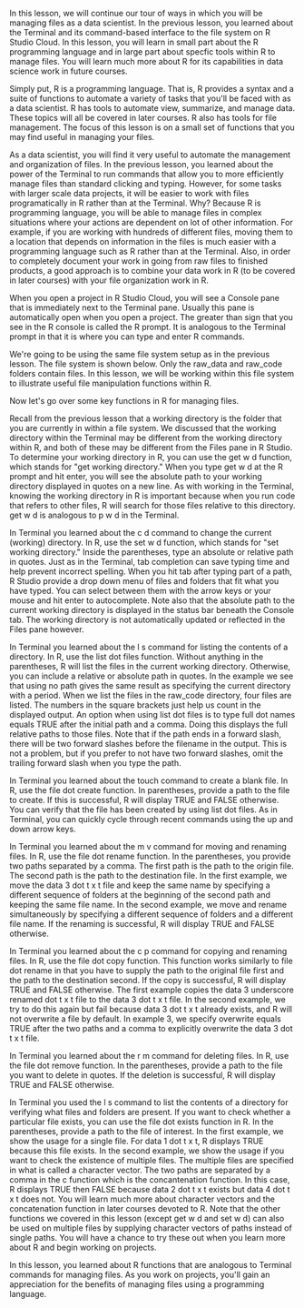 In this lesson, we will continue our tour of ways in which you will be managing files as a data scientist. In the previous lesson, you learned about the Terminal and its command-based interface to the file system on R Studio Cloud. In this lesson, you will learn in small part about the R programming language and in large part about specfic tools within R to manage files. You will learn much more about R for its capabilities in data science work in future courses.

Simply put, R is a programming language. That is, R provides a syntax and a suite of functions to automate a variety of tasks that you'll be faced with as a data scientist. R has tools to automate view, summarize, and manage data. These topics will all be covered in later courses. R also has tools for file management. The focus of this lesson is on a small set of functions that you may find useful in managing your files.

As a data scientist, you will find it very useful to automate the management and organization of files. In the previous lesson, you learned about the power of the Terminal to run commands that allow you to more efficiently manage files than standard clicking and typing. However, for some tasks with larger scale data projects, it will be easier to work with files programatically in R rather than at the Terminal. Why? Because R is programming language, you will be able to manage files in complex situations where your actions are dependent on lot of other information. For example, if you are working with hundreds of different files, moving them to a location that depends on information in the files is much easier with a programming language such as R rather than at the Terminal. Also, in order to completely document your work in going from raw files to finished products, a good approach is to combine your data work in R (to be covered in later courses) with your file organization work in R.

When you open a project in R Studio Cloud, you will see a Console pane that is immediately next to the Terminal pane. Usually this pane is automatically open when you open a project. The greater than sign that you see in the R console is called the R prompt. It is analogous to the Terminal prompt in that it is where you can type and enter R commands.

We're going to be using the same file system setup as in the previous lesson. The file system is shown below. Only the raw_data and raw_code folders contain files. In this lesson, we will be working within this file system to illustrate useful file manipulation functions within R.

Now let's go over some key functions in R for managing files.

Recall from the previous lesson that a working directory is the folder that you are currently in within a file system. We discussed that the working directory within the Terminal may be different from the working directory within R, and both of these may be different from the Files pane in R Studio. To determine your working directory in R, you can use the get w d function, which stands for "get working directory." When you type get w d at the R prompt and hit enter, you will see the absolute path to your working directory displayed in quotes on a new line. As with working in the Terminal, knowing the working directory in R is important because when you run code that refers to other files, R will search for those files relative to this directory. get w d is analogous to p w d in the Terminal.

In Terminal you learned about the c d command to change the current (working) directory. In R, use the set w d function, which stands for "set working directory." Inside the parentheses, type an absolute or relative path in quotes. Just as in the Terminal, tab completion can save typing time and help prevent incorrect spelling. When you hit tab after typing part of a path, R Studio provide a drop down menu of files and folders that fit what you have typed. You can select between them with the arrow keys or your mouse and hit enter to autocomplete. Note also that the absolute path to the current working directory is displayed in the status bar beneath the Console tab. The working directory is not automatically updated or reflected in the Files pane however.

In Terminal you learned about the l s command for listing the contents of a directory. In R, use the list dot files function. Without anything in the parentheses, R will list the files in the current working directory. Otherwise, you can include a relative or absolute path in quotes. In the example we see that using no path gives the same result as specifying the current directory with a period. When we list the files in the raw_code directory, four files are listed. The numbers in the square brackets just help us count in the displayed output. An option when using list dot files is to type full dot names equals TRUE after the initial path and a comma. Doing this displays the full relative paths to those files. Note that if the path ends in a forward slash, there will be two forward slashes before the filename in the output. This is not a problem, but if you prefer to not have two forward slashes, omit the trailing forward slash when you type the path.

In Terminal you learned about the touch command to create a blank file. In R, use the file dot create function. In parentheses, provide a path to the file to create. If this is successful, R will display TRUE and FALSE otherwise. You can verify that the file has been created by using list dot files. As in Terminal, you can quickly cycle through recent commands using the up and down arrow keys.

In Terminal you learned about the m v command for moving and renaming files. In R, use the file dot rename function. In the parentheses, you provide two paths separated by a comma. The first path is the path to the origin file. The second path is the path to the destination file. In the first example, we move the data 3 dot t x t file and keep the same name by specifying a different sequence of folders at the beginning of the second path and keeping the same file name. In the second example, we move and rename simultaneously by specifying a different sequence of folders and a different file name. If the renaming is successful, R will display TRUE and FALSE otherwise.

In Terminal you learned about the c p command for copying and renaming files. In R, use the file dot copy function. This function works similarly to file dot rename in that you have to supply the path to the original file first and the path to the destination second. If the copy is successful, R will display TRUE and FALSE otherwise. The first example copies the data 3 underscore renamed dot t x t file to the data 3 dot t x t file. In the second example, we try to do this again but fail because data 3 dot t x t already exists, and R will not overwrite a file by default. In example 3, we specify overwrite equals TRUE after the two paths and a comma to explicitly overwrite the data 3 dot t x t file.

In Terminal you learned about the r m command for deleting files. In R, use the file dot remove function. In the parentheses, provide a path to the file you want to delete in quotes. If the deletion is successful, R will display TRUE and FALSE otherwise.

In Terminal you used the l s command to list the contents of a directory for verifying what files and folders are present. If you want to check whether a particular file exists, you can use the file dot exists function in R. In the parentheses, provide a path to the file of interest. In the first example, we show the usage for a single file. For data 1 dot t x t, R displays TRUE because this file exists. In the second example, we show the usage if you want to check the existence of multiple files. The multiple files are specified in what is called a character vector. The two paths are separated by a comma in the c function which is the concantenation function. In this case, R displays TRUE then FALSE because data 2 dot t x t exists but data 4 dot t x t does not. You will learn much more about character vectors and the concatenation function in later courses devoted to R. Note that the other functions we covered in this lesson (except get w d and set w d) can also be used on multiple files by supplying character vectors of paths instead of single paths. You will have a chance to try these out when you learn more about R and begin working on projects.

In this lesson, you learned about R functions that are analogous to Terminal commands for managing files. As you work on projects, you'll gain an appreciation for the benefits of managing files using a programming language.
